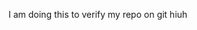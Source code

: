 <!-- GitAds-Verify: EQR31SSXJXYJI4ZIL8SARU7YI23A167P -->

I am doing this to verify my repo on git
hiuh
